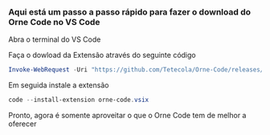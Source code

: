### Aqui está um passo a passo rápido para fazer o download do **Orne Code** no **VS Code**  

Abra o terminal do VS Code

Faça o dowload da Extensão através do seguinte código

````powershell
Invoke-WebRequest -Uri "https://github.com/Tetecola/Orne-Code/releases/download/v2.1.0/orne-code-2.1.0.vsix" -OutFile "orne-code.vsix"
````
Em seguida instale a extensão
````powershell
code --install-extension orne-code.vsix
````

Pronto, agora é somente aproveitar o que o Orne Code tem de melhor a oferecer
